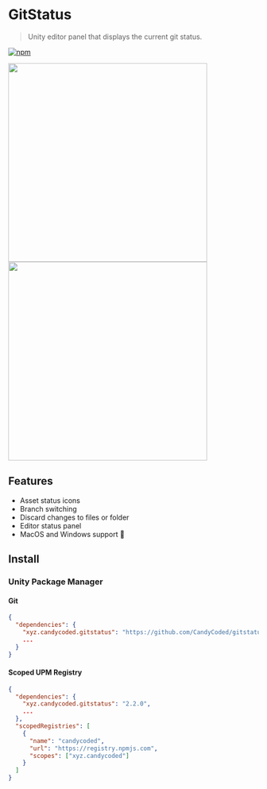 # GitStatus

> Unity editor panel that displays the current git status.

[![npm](https://img.shields.io/npm/v/xyz.candycoded.gitstatus)](https://www.npmjs.com/package/xyz.candycoded.gitstatus)

<img src="Screenshots/editorpanel.png" width="400"><br>
<img src="Screenshots/projectpanel.png" width="400">

## Features

- Asset status icons
- Branch switching
- Discard changes to files or folder
- Editor status panel
- MacOS and Windows support 🎉

## Install

### Unity Package Manager

#### Git

```json
{
  "dependencies": {
    "xyz.candycoded.gitstatus": "https://github.com/CandyCoded/gitstatus.git#v2.2.0",
    ...
  }
}
```

#### Scoped UPM Registry

```json
{
  "dependencies": {
    "xyz.candycoded.gitstatus": "2.2.0",
    ...
  },
  "scopedRegistries": [
    {
      "name": "candycoded",
      "url": "https://registry.npmjs.com",
      "scopes": ["xyz.candycoded"]
    }
  ]
}
```

